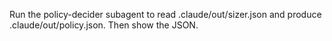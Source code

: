 Run the policy-decider subagent to read .claude/out/sizer.json and produce .claude/out/policy.json. Then show the JSON.